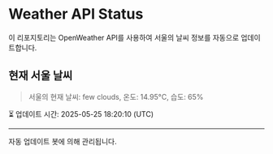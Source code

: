 
# Weather API Status

이 리포지토리는 OpenWeather API를 사용하여 서울의 날씨 정보를 자동으로 업데이트합니다.

## 현재 서울 날씨
> 서울의 현재 날씨: few clouds, 온도: 14.95°C, 습도: 65%

⏳ 업데이트 시간: 2025-05-25 18:20:10 (UTC)

---
자동 업데이트 봇에 의해 관리됩니다.
